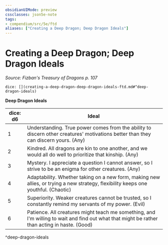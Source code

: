 ```yaml
---
obsidianUIMode: preview
cssclasses: json5e-note
tags:
- compendium/src/5e/ftd
aliases: ["Creating a Deep Dragon; Deep Dragon Ideals"]
---
```

# Creating a Deep Dragon; Deep Dragon Ideals
*Source: Fizban's Treasury of Dragons p. 107* 

`dice: [](creating-a-deep-dragon-deep-dragon-ideals-ftd.md#^deep-dragon-ideals)`

**Deep Dragon Ideals**

| dice: d6 | Ideal |
|----------|-------|
| 1 | Understanding. True power comes from the ability to discern other creatures' motivations better than they can discern yours. (Any) |
| 2 | Kindred. All dragons are kin to one another, and we would all do well to prioritize that kinship. (Any) |
| 3 | Mystery. I appreciate a question I cannot answer, so I strive to be an enigma for other creatures. (Any) |
| 4 | Adaptability. Whether taking on a new form, making new allies, or trying a new strategy, flexibility keeps one youthful. (Chaotic) |
| 5 | Superiority. Weaker creatures cannot be trusted, so I constantly remind my servants of my power. (Evil) |
| 6 | Patience. All creatures might teach me something, and I'm willing to wait and find out what that might be rather than acting in haste. (Good) |
^deep-dragon-ideals